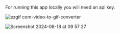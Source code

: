 For running this app locally you will need an api key.

![ezgif com-video-to-gif-converter](https://github.com/user-attachments/assets/6ba04d17-d53a-4be0-b836-85c71cdba650)


![Screenshot 2024-08-18 at 09 57 27](https://github.com/user-attachments/assets/507a243a-25db-43c3-be5a-f2144d6f8bd8)
